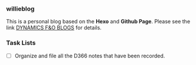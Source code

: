### willieblog

This is a personal blog based on the **Hexo** and **Github Page**. Please see the link [DYNAMICS F&O BLOGS](https://1yaowei0.github.io/) for details.

### Task Lists

- [ ] Organize and file all the D366 notes that have been recorded.
